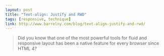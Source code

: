 ```yaml
---
layout: post
title: "Text-align: Justify and RWD"
tags: [responsive, technique]
link: http://www.barrelny.com/blog/text-align-justify-and-rwd/
---
```


> Did you know that one of the most powerful tools for fluid and responsive layout has been a native feature for every browser since HTML 4?